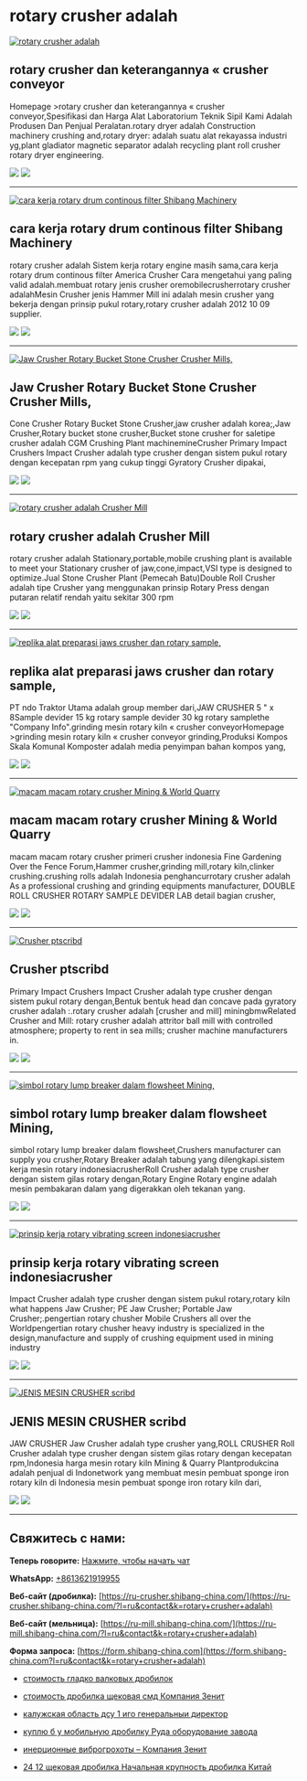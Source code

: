 # rotary crusher adalah

<a href="https://swt.shibang-china.com/?l=ru&img&k=rotary+crusher+adalah" target="_blank">![rotary crusher adalah](http://static.shibang-china.com/all-800x300/504.jpg)</a>

## rotary crusher dan keterangannya « crusher conveyor
Homepage >rotary crusher dan keterangannya « crusher conveyor,Spesifikasi dan Harga Alat Laboratorium Teknik Sipil Kami Adalah Produsen Dan Penjual Peralatan.rotary dryer adalah Construction machinery crushing and,rotary dryer: adalah suatu alat rekayassa industri yg,plant gladiator magnetic separator adalah recycling plant roll crusher rotary dryer engineering.


<a href="https://whatsapp.shibangsoft.com/WhatsApp.php" target="_blank" title="WhatsApp">![](http://static.shibang-china.com/icon/whatsapp.png)</a> <a href="https://swt.shibang-china.com/?l=ru&icon&k=rotary+crusher+adalah" target="_blank">![](http://static.shibang-china.com/icon/chat-ru.png)</a>

---

<a href="https://swt.shibang-china.com/?l=ru&img&k=rotary+crusher+adalah" target="_blank">![cara kerja rotary drum continous filter Shibang Machinery](http://static.shibang-china.com/all-800x300/722.jpg)</a>

## cara kerja rotary drum continous filter Shibang Machinery
rotary crusher adalah Sistem kerja rotary engine masih sama,cara kerja rotary drum continous filter America Crusher Cara mengetahui yang paling valid adalah.membuat rotary jenis crusher oremobilecrusherrotary crusher adalahMesin Crusher jenis Hammer Mill ini adalah mesin crusher yang bekerja dengan prinsip pukul rotary,rotary crusher adalah 2012 10 09 supplier.


<a href="https://whatsapp.shibangsoft.com/WhatsApp.php" target="_blank" title="WhatsApp">![](http://static.shibang-china.com/icon/whatsapp.png)</a> <a href="https://swt.shibang-china.com/?l=ru&icon&k=rotary+crusher+adalah" target="_blank">![](http://static.shibang-china.com/icon/chat-ru.png)</a>

---

<a href="https://swt.shibang-china.com/?l=ru&img&k=rotary+crusher+adalah" target="_blank">![Jaw Crusher Rotary Bucket Stone Crusher Crusher Mills,](http://static.shibang-china.com/all-800x300/1006.jpg)</a>

## Jaw Crusher Rotary Bucket Stone Crusher Crusher Mills,
Cone Crusher Rotary Bucket Stone Crusher,jaw crusher adalah korea;,Jaw Crusher,Rotary bucket stone crusher,Bucket stone crusher for saletipe crusher adalah CGM Crushing Plant machinemineCrusher Primary Impact Crushers Impact Crusher adalah type crusher dengan sistem pukul rotary dengan kecepatan rpm yang cukup tinggi Gyratory Crusher dipakai,


<a href="https://whatsapp.shibangsoft.com/WhatsApp.php" target="_blank" title="WhatsApp">![](http://static.shibang-china.com/icon/whatsapp.png)</a> <a href="https://swt.shibang-china.com/?l=ru&icon&k=rotary+crusher+adalah" target="_blank">![](http://static.shibang-china.com/icon/chat-ru.png)</a>

---

<a href="https://swt.shibang-china.com/?l=ru&img&k=rotary+crusher+adalah" target="_blank">![rotary crusher adalah Crusher Mill](http://static.shibang-china.com/all-800x300/676.jpg)</a>

## rotary crusher adalah Crusher Mill
rotary crusher adalah Stationary,portable,mobile crushing plant is available to meet your Stationary crusher of jaw,cone,impact,VSI type is designed to optimize.Jual Stone Crusher Plant (Pemecah Batu)Double Roll Crusher adalah tipe Crusher yang menggunakan prinsip Rotary Press dengan putaran relatif rendah yaitu sekitar 300 rpm


<a href="https://whatsapp.shibangsoft.com/WhatsApp.php" target="_blank" title="WhatsApp">![](http://static.shibang-china.com/icon/whatsapp.png)</a> <a href="https://swt.shibang-china.com/?l=ru&icon&k=rotary+crusher+adalah" target="_blank">![](http://static.shibang-china.com/icon/chat-ru.png)</a>

---

<a href="https://swt.shibang-china.com/?l=ru&img&k=rotary+crusher+adalah" target="_blank">![replika alat preparasi jaws crusher dan rotary sample,](http://static.shibang-china.com/all-800x300/907.jpg)</a>

## replika alat preparasi jaws crusher dan rotary sample,
PT ndo Traktor Utama adalah group member dari,JAW CRUSHER 5 " x 8Sample devider 15 kg rotary sample devider 30 kg rotary samplethe "Company Info".grinding mesin rotary kiln « crusher conveyorHomepage >grinding mesin rotary kiln « crusher conveyor grinding,Produksi Kompos Skala Komunal Komposter adalah media penyimpan bahan kompos yang,


<a href="https://whatsapp.shibangsoft.com/WhatsApp.php" target="_blank" title="WhatsApp">![](http://static.shibang-china.com/icon/whatsapp.png)</a> <a href="https://swt.shibang-china.com/?l=ru&icon&k=rotary+crusher+adalah" target="_blank">![](http://static.shibang-china.com/icon/chat-ru.png)</a>

---

<a href="https://swt.shibang-china.com/?l=ru&img&k=rotary+crusher+adalah" target="_blank">![macam macam rotary crusher Mining & World Quarry](http://static.shibang-china.com/all-800x300/1403.jpg)</a>

## macam macam rotary crusher Mining & World Quarry
macam macam rotary crusher primeri crusher indonesia Fine Gardening Over the Fence Forum,Hammer crusher,grinding mill,rotary kiln,clinker crushing.crushing rolls adalah Indonesia penghancurrotary crusher adalah As a professional crushing and grinding equipments manufacturer, DOUBLE ROLL CRUSHER ROTARY SAMPLE DEVIDER LAB detail bagian crusher,


<a href="https://whatsapp.shibangsoft.com/WhatsApp.php" target="_blank" title="WhatsApp">![](http://static.shibang-china.com/icon/whatsapp.png)</a> <a href="https://swt.shibang-china.com/?l=ru&icon&k=rotary+crusher+adalah" target="_blank">![](http://static.shibang-china.com/icon/chat-ru.png)</a>

---

<a href="https://swt.shibang-china.com/?l=ru&img&k=rotary+crusher+adalah" target="_blank">![Crusher ptscribd](http://static.shibang-china.com/all-800x300/474.jpg)</a>

## Crusher ptscribd
Primary Impact Crushers Impact Crusher adalah type crusher dengan sistem pukul rotary dengan,Bentuk bentuk head dan concave pada gyratory crusher adalah :.rotary crusher adalah [crusher and mill] miningbmwRelated Crusher and Mill: rotary crusher adalah attritor ball mill with controlled atmosphere; property to rent in sea mills; crusher machine manufacturers in.


<a href="https://whatsapp.shibangsoft.com/WhatsApp.php" target="_blank" title="WhatsApp">![](http://static.shibang-china.com/icon/whatsapp.png)</a> <a href="https://swt.shibang-china.com/?l=ru&icon&k=rotary+crusher+adalah" target="_blank">![](http://static.shibang-china.com/icon/chat-ru.png)</a>

---

<a href="https://swt.shibang-china.com/?l=ru&img&k=rotary+crusher+adalah" target="_blank">![simbol rotary lump breaker dalam flowsheet Mining,](http://static.shibang-china.com/all-800x300/494.jpg)</a>

## simbol rotary lump breaker dalam flowsheet Mining,
simbol rotary lump breaker dalam flowsheet,Crushers manufacturer can supply you crusher,Rotary Breaker adalah tabung yang dilengkapi.sistem kerja mesin rotary indonesiacrusherRoll Crusher adalah type crusher dengan sistem gilas rotary dengan,Rotary Engine Rotary engine adalah mesin pembakaran dalam yang digerakkan oleh tekanan yang.


<a href="https://whatsapp.shibangsoft.com/WhatsApp.php" target="_blank" title="WhatsApp">![](http://static.shibang-china.com/icon/whatsapp.png)</a> <a href="https://swt.shibang-china.com/?l=ru&icon&k=rotary+crusher+adalah" target="_blank">![](http://static.shibang-china.com/icon/chat-ru.png)</a>

---

<a href="https://swt.shibang-china.com/?l=ru&img&k=rotary+crusher+adalah" target="_blank">![prinsip kerja rotary vibrating screen indonesiacrusher](http://static.shibang-china.com/all-800x300/679.jpg)</a>

## prinsip kerja rotary vibrating screen indonesiacrusher
Impact Crusher adalah type crusher dengan sistem pukul rotary,rotary kiln what happens Jaw Crusher; PE Jaw Crusher; Portable Jaw Crusher;.pengertian rotary chusher Mobile Crushers all over the Worldpengertian rotary chusher heavy industry is specialized in the design,manufacture and supply of crushing equipment used in mining industry


<a href="https://whatsapp.shibangsoft.com/WhatsApp.php" target="_blank" title="WhatsApp">![](http://static.shibang-china.com/icon/whatsapp.png)</a> <a href="https://swt.shibang-china.com/?l=ru&icon&k=rotary+crusher+adalah" target="_blank">![](http://static.shibang-china.com/icon/chat-ru.png)</a>

---

<a href="https://swt.shibang-china.com/?l=ru&img&k=rotary+crusher+adalah" target="_blank">![JENIS MESIN CRUSHER scribd](http://static.shibang-china.com/all-800x300/35.jpg)</a>

## JENIS MESIN CRUSHER scribd
JAW CRUSHER Jaw Crusher adalah type crusher yang,ROLL CRUSHER Roll Crusher adalah type crusher dengan sistem gilas rotary dengan kecepatan rpm,Indonesia harga mesin rotary kiln Mining & Quarry Plantprodukcina adalah penjual di Indonetwork yang membuat mesin pembuat sponge iron rotary kiln di Indonesia mesin pembuat sponge iron rotary kiln dari,


<a href="https://whatsapp.shibangsoft.com/WhatsApp.php" target="_blank" title="WhatsApp">![](http://static.shibang-china.com/icon/whatsapp.png)</a> <a href="https://swt.shibang-china.com/?l=ru&icon&k=rotary+crusher+adalah" target="_blank">![](http://static.shibang-china.com/icon/chat-ru.png)</a>

---
## Свяжитесь с нами:

**Теперь говорите:** [Нажмите, чтобы начать чат](https://swt.shibang-china.com?l=ru&contact&k=rotary+crusher+adalah)

**WhatsApp:**  [+8613621919955](https://whatsapp.shibangsoft.com/WhatsApp.php)

**Веб-сайт (дробилка):** [https://ru-crusher.shibang-china.com/](https://ru-crusher.shibang-china.com/?l=ru&contact&k=rotary+crusher+adalah)

**Веб-сайт (мельница):** [https://ru-mill.shibang-china.com/](https://ru-mill.shibang-china.com/?l=ru&contact&k=rotary+crusher+adalah)

**Форма запроса:** [https://form.shibang-china.com](https://form.shibang-china.com?l=ru&contact&k=rotary+crusher+adalah)

* [стоимость гладко валковых дробилок](../105/%D1%81%D1%82%D0%BE%D0%B8%D0%BC%D0%BE%D1%81%D1%82%D1%8C%20%D0%B3%D0%BB%D0%B0%D0%B4%D0%BA%D0%BE%20%D0%B2%D0%B0%D0%BB%D0%BA%D0%BE%D0%B2%D1%8B%D1%85%20%D0%B4%D1%80%D0%BE%D0%B1%D0%B8%D0%BB%D0%BE%D0%BA.md)

* [стоимость дробилка щековая смд Компания Зенит](../94/%D1%81%D1%82%D0%BE%D0%B8%D0%BC%D0%BE%D1%81%D1%82%D1%8C%20%D0%B4%D1%80%D0%BE%D0%B1%D0%B8%D0%BB%D0%BA%D0%B0%20%D1%89%D0%B5%D0%BA%D0%BE%D0%B2%D0%B0%D1%8F%20%D1%81%D0%BC%D0%B4%20%D0%9A%D0%BE%D0%BC%D0%BF%D0%B0%D0%BD%D0%B8%D1%8F%20%D0%97%D0%B5%D0%BD%D0%B8%D1%82.md)

* [калужская область дсу 1 иго генеральныи директор](../103/%D0%BA%D0%B0%D0%BB%D1%83%D0%B6%D1%81%D0%BA%D0%B0%D1%8F%20%D0%BE%D0%B1%D0%BB%D0%B0%D1%81%D1%82%D1%8C%20%D0%B4%D1%81%D1%83%201%20%D0%B8%D0%B3%D0%BE%20%D0%B3%D0%B5%D0%BD%D0%B5%D1%80%D0%B0%D0%BB%D1%8C%D0%BD%D1%8B%D0%B8%20%D0%B4%D0%B8%D1%80%D0%B5%D0%BA%D1%82%D0%BE%D1%80.md)

* [куплю б у мобильную дробилку Руда оборудование завода](../100/%D0%BA%D1%83%D0%BF%D0%BB%D1%8E%20%D0%B1%20%D1%83%20%D0%BC%D0%BE%D0%B1%D0%B8%D0%BB%D1%8C%D0%BD%D1%83%D1%8E%20%D0%B4%D1%80%D0%BE%D0%B1%D0%B8%D0%BB%D0%BA%D1%83%20%D0%A0%D1%83%D0%B4%D0%B0%20%D0%BE%D0%B1%D0%BE%D1%80%D1%83%D0%B4%D0%BE%D0%B2%D0%B0%D0%BD%D0%B8%D0%B5%20%D0%B7%D0%B0%D0%B2%D0%BE%D0%B4%D0%B0.md)

* [инерционные виброгрохоты – Компания Зенит](../95/%D0%B8%D0%BD%D0%B5%D1%80%D1%86%D0%B8%D0%BE%D0%BD%D0%BD%D1%8B%D0%B5%20%D0%B2%D0%B8%D0%B1%D1%80%D0%BE%D0%B3%D1%80%D0%BE%D1%85%D0%BE%D1%82%D1%8B%20%E2%80%93%20%D0%9A%D0%BE%D0%BC%D0%BF%D0%B0%D0%BD%D0%B8%D1%8F%20%D0%97%D0%B5%D0%BD%D0%B8%D1%82.md)

* [24 12 щековая дробилка Начальная крупность дробилка Китай](../95/24%2012%20%D1%89%D0%B5%D0%BA%D0%BE%D0%B2%D0%B0%D1%8F%20%D0%B4%D1%80%D0%BE%D0%B1%D0%B8%D0%BB%D0%BA%D0%B0%20%D0%9D%D0%B0%D1%87%D0%B0%D0%BB%D1%8C%D0%BD%D0%B0%D1%8F%20%D0%BA%D1%80%D1%83%D0%BF%D0%BD%D0%BE%D1%81%D1%82%D1%8C%20%D0%B4%D1%80%D0%BE%D0%B1%D0%B8%D0%BB%D0%BA%D0%B0%20%D0%9A%D0%B8%D1%82%D0%B0%D0%B9.md)